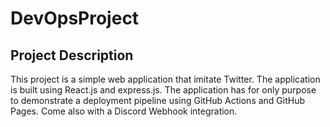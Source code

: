 # DevOpsProject

## Project Description

This project is a simple web application that imitate Twitter. The application is built using React.js and express.js. The application has for only purpose to demonstrate a deployment pipeline using GitHub Actions and GitHub Pages. Come also with a Discord Webhook integration.